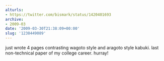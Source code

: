 ```yaml
---
alturls:
- https://twitter.com/bismark/status/1420401693
archive:
- 2009-03
date: '2009-03-30T21:38:09+00:00'
slug: '1238449089'
---
```


just wrote 4 pages contrasting wagoto style and aragoto style kabuki. last non-technical paper of my college career. hurray!

